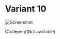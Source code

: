 # Variant 10

![Screenshot](https://raw.githubusercontent.com/aayusharyan/last-page-collection/main/repo_assets/variant0.png)

[Codepen](Not available)
